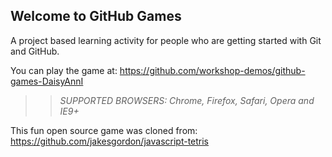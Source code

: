 ## Welcome to GitHub Games

A project based learning activity for people who are getting started with Git and GitHub.

You can play the game at: https://github.com/workshop-demos/github-games-DaisyAnnI

>> _*SUPPORTED BROWSERS*: Chrome, Firefox, Safari, Opera and IE9+_
>>

This fun open source game was cloned from: https://github.com/jakesgordon/javascript-tetris
